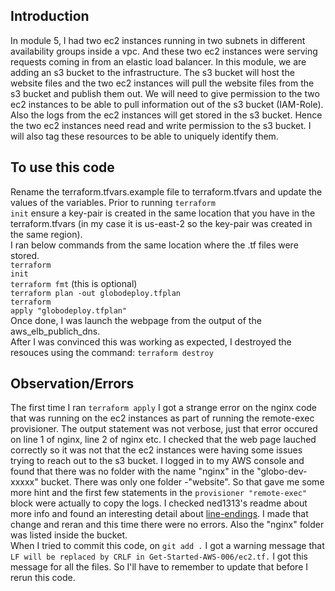 ## Introduction
In module 5, I had two ec2 instances running in two subnets in different availability groups inside a vpc. And these two ec2 instances were serving requests coming in from an elastic load balancer. In this module, we are adding an s3 bucket to the infrastructure. The s3 bucket will host the website files and the two ec2 instances will pull the website files from the s3 bucket and publish them out. We will need to give permission to the two ec2 instances to be able to pull information out of the s3 bucket (IAM-Role). Also the logs from the ec2 instances will get stored in the s3 bucket. Hence the two ec2 instances need read and write permission to the s3 bucket. I will also tag these resources to be able to uniquely identify them.



## To use this code
Rename the terraform.tfvars.example file to terraform.tfvars and update the values of the variables. Prior to running <code>terraform init</code> ensure a key-pair is created in the same location that you have in the terraform.tfvars (in my case it is us-east-2 so the key-pair was created in the same region).</br> I ran below commands from the same location where the .tf files were stored.</br>
<code>terraform init</code></br>
<code>terraform fmt</code> (this is optional)</br>
<code>terraform plan -out globodeploy.tfplan</code></br>
<code>terraform apply "globodeploy.tfplan"</code></br>
Once done, I was launch the webpage from the output of the aws_elb_publich_dns.
</br> After I was convinced this was working as expected, I destroyed the resouces using the command: <code>terraform destroy</code>

## Observation/Errors
The first time I ran <code>terraform apply</code> I got a strange error on the nginx code that was running on the ec2 instances as part of running the remote-exec provisioner. The output statement was not verbose, just that error occured on line 1 of nginx, line 2 of nginx etc. I checked that the web page lauched correctly so it was not that the ec2 instances were having some issues trying to reach out to the s3 bucket. I logged in to my AWS console and found that there was no folder with the name "nginx" in the "globo-dev-xxxxx" bucket. There was only one folder -"website". So that gave me some more hint and the first few statements in the <code>provisioner "remote-exec"</code> block were actually to copy the logs. I checked ned1313's readme about more info and found an interesting detail about [line-endings](https://github.com/ned1313/Getting-Started-Terraform#line-endings). I made that change and reran and this time there were no errors. Also the "nginx" folder was listed inside the bucket.
</br>When I tried to commit this code, on <code>git add .</code> I got a warning message that <code>LF will be replaced by CRLF in Get-Started-AWS-006/ec2.tf.</code> I got this message for all the files. So I'll have to remember to update that before I rerun this code.